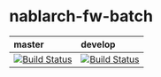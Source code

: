 # nablarch-fw-batch 

| master | develop |
|:-----------|:------------|
|[![Build Status](https://travis-ci.org/nablarch/nablarch-fw-batch.svg?branch=master)](https://travis-ci.org/nablarch/nablarch-fw-batch)|[![Build Status](https://travis-ci.org/nablarch/nablarch-fw-batch.svg?branch=develop)](https://travis-ci.org/nablarch/nablarch-fw-batch)|
